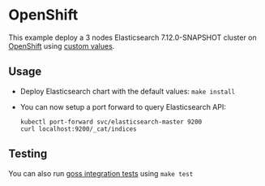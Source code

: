 # OpenShift

This example deploy a 3 nodes Elasticsearch 7.12.0-SNAPSHOT cluster on [OpenShift][]
using [custom values][].

## Usage

* Deploy Elasticsearch chart with the default values: `make install`

* You can now setup a port forward to query Elasticsearch API:

  ```
  kubectl port-forward svc/elasticsearch-master 9200
  curl localhost:9200/_cat/indices
  ```

## Testing

You can also run [goss integration tests][] using `make test`


[custom values]: https://github.com/elastic/helm-charts/tree/7.12/elasticsearch/examples/openshift/values.yaml
[goss integration tests]: https://github.com/elastic/helm-charts/tree/7.12/elasticsearch/examples/openshift/test/goss.yaml
[openshift]: https://www.openshift.com/
